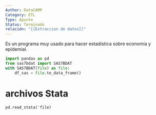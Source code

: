 ```yaml
---
Author: DataCAMP
Category: ETL
Type: Apunte
Status: Terminado
relación: "[[Extraccion de datos]]"
---
```

Es un programa muy usado para hacer estadística sobre economía y epidemial.

```python
import pandas as pd
from sas7bdat import SAS7BDAT
with SAS7BDAT(file) as file:
	df_sas = file.to_data_frame()

```

# archivos Stata

`pd.read_stata('file)`